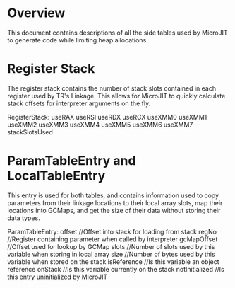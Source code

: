 <!--
Copyright (c) 2022, 2022 IBM Corp. and others

This program and the accompanying materials are made available under
the terms of the Eclipse Public License 2.0 which accompanies this
distribution and is available at https://www.eclipse.org/legal/epl-2.0/
or the Apache License, Version 2.0 which accompanies this distribution and
is available at https://www.apache.org/licenses/LICENSE-2.0.

This Source Code may also be made available under the following
Secondary Licenses when the conditions for such availability set
forth in the Eclipse Public License, v. 2.0 are satisfied: GNU
General Public License, version 2 with the GNU Classpath
Exception [1] and GNU General Public License, version 2 with the
OpenJDK Assembly Exception [2].

[1] https://www.gnu.org/software/classpath/license.html
[2] http://openjdk.java.net/legal/assembly-exception.html

SPDX-License-Identifier: EPL-2.0 OR Apache-2.0 OR GPL-2.0 WITH Classpath-exception-2.0 OR LicenseRef-GPL-2.0 WITH Assembly-exception
-->

# Overview

This document contains descriptions of all the side tables used by MicroJIT to
generate code while limiting heap allocations.

# Register Stack

The register stack contains the number of stack slots contained
in each register used by TR's Linkage. This allows for MicroJIT
to quickly calculate stack offsets for interpreter arguments
on the fly.

RegisterStack:
    useRAX
    useRSI
    useRDX
    useRCX
    useXMM0
    useXMM1
    useXMM2
    useXMM3
    useXMM4
    useXMM5
    useXMM6
    useXMM7
    stackSlotsUsed

# ParamTableEntry and LocalTableEntry

This entry is used for both tables, and contains information used
to copy parameters from their linkage locations to their local
array slots, map their locations into GCMaps, and get the size of
their data without storing their data types.

ParamTableEntry:
    offset                  //Offset into stack for loading from stack
    regNo                   //Register containing parameter when called by interpreter
    gcMapOffset             //Offset used for lookup by GCMap
    slots                   //Number of slots used by this variable when storing in local array
    size                    //Number of bytes used by this variable when stored on the stack
    isReference             //Is this variable an object reference
    onStack                 //Is this variable currently on the stack
    notInitialized          //Is this entry uninitialized by MicroJIT 
